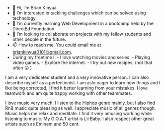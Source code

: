  

- 👋 Hi, I’m Brian Kinyua
- 👀 I’m interested in tackling challenges which can be solved using technology. 
- 🌱 I’m currently learning Web Development in a bootcamp held by the DirectEd Foundation.
- 💞️ I’m looking to collaborate on projects with my fellow students and other people in the future.
- 📫 How to reach me, You could email me at briankinyua0101@gmail.com.
- During my freetime I: - I love watching movies and series.
                        - Playing video games.
                        - Explore the internet.
                        - I try out new recipes. (not that often 😜 )
                       

 I am a very dedicated student and a very innovative person. I can also describe myself as a perfectionist. I am aslo eager to learn new things and I like being corrected, I find it better learning from your mistakes. I love teamwork and am quite happy working with other teammates.
 
 I love music very much. I listen to the Hiphop genre mainly, but I also find RnB music quite pleasing as well. I appreciate music of all genres though. Music helps me relax and meditate. I find it very amusing working while listening to music. My G.O.A.T artist is Lil Baby. I also respect other great artists such as Eminem and 50 cent.
 
 


<!---
Brikita/Brikita is a ✨ special ✨ repository because its `README.md` (this file) appears on your GitHub profile.
You can click the Preview link to take a look at your changes.
--->
